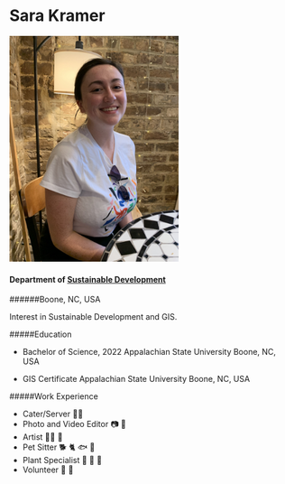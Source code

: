 Sara Kramer
=

<img src="img_2449.jpg" width=300/>


#### Department of [Sustainable Development](https://sd.appstate.edu/)
######Boone, NC, USA

Interest in Sustainable Development and GIS.

#####Education
- Bachelor of Science, 2022
Appalachian State University
Boone, NC, USA


- GIS Certificate
Appalachian State University
Boone, NC, USA


#####Work Experience
- Cater/Server :woman_cook:
- Photo and Video Editor :camera: :movie_camera:
- Artist :woman_artist: :art:
- Pet Sitter :dog2: :cat2: :fish: :lizard:
- Plant Specialist :seedling: :sunflower: :deciduous_tree:
- Volunteer :fist_right: :fist_left:

